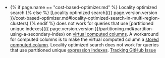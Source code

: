 - {% if page.name == "cost-based-optimizer.md" %} Locality optimized search {% else %} [Locality optimized search]({{ page.version.version }}/cost-based-optimizer.md#locality-optimized-search-in-multi-region-clusters) {% endif %} does not work for queries that use [partitioned unique indexes]({{ page.version.version }}/partitioning.md#partition-using-a-secondary-index) on [virtual computed columns](computed-columns.html#virtual-computed-columns). A workaround for computed columns is to make the virtual computed column a [stored computed column](computed-columns.html#stored-computed-columns). Locality optimized search does not work for queries that use partitioned unique [expression indexes](expression-indexes.html). [Tracking GitHub Issue](https://github.com/cockroachdb/cockroach/issues/68129)
